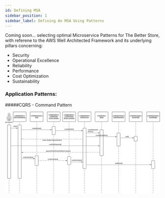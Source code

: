 ```yaml
---
id: Defining MSA
sidebar_position: 1
sidebar_label: Defining An MSA Using Patterns
---
```


Coming soon... selecting optimal Microservice Patterns for The Better Store, with referene to the AWS Well Architected Framework and its underlying pillars concerning:
* Security
* Operational Excellence
* Reliability
* Performance
* Cost Optimization
* Sustainability 

### Application Patterns:

#####CQRS - Command Pattern

![CQRS Command Pattern](cqrs-order-cmd.svg)




